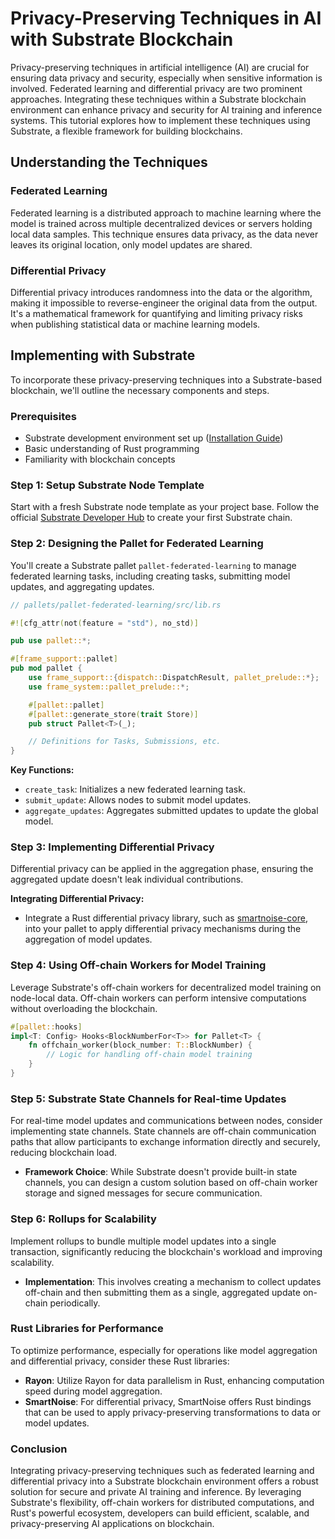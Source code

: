 # Privacy-Preserving Techniques in AI with Substrate Blockchain

Privacy-preserving techniques in artificial intelligence (AI) are crucial for ensuring data privacy and security, especially when sensitive information is involved. Federated learning and differential privacy are two prominent approaches. Integrating these techniques within a Substrate blockchain environment can enhance privacy and security for AI training and inference systems. This tutorial explores how to implement these techniques using Substrate, a flexible framework for building blockchains.

## Understanding the Techniques

### Federated Learning

Federated learning is a distributed approach to machine learning where the model is trained across multiple decentralized devices or servers holding local data samples. This technique ensures data privacy, as the data never leaves its original location, only model updates are shared.

### Differential Privacy

Differential privacy introduces randomness into the data or the algorithm, making it impossible to reverse-engineer the original data from the output. It's a mathematical framework for quantifying and limiting privacy risks when publishing statistical data or machine learning models.

## Implementing with Substrate

To incorporate these privacy-preserving techniques into a Substrate-based blockchain, we'll outline the necessary components and steps.

### Prerequisites

- Substrate development environment set up ([Installation Guide](https://substrate.dev/docs/en/knowledgebase/getting-started/))
- Basic understanding of Rust programming
- Familiarity with blockchain concepts

### Step 1: Setup Substrate Node Template

Start with a fresh Substrate node template as your project base. Follow the official [Substrate Developer Hub](https://substrate.dev/docs/en/tutorials/create-your-first-substrate-chain/) to create your first Substrate chain.

### Step 2: Designing the Pallet for Federated Learning

You'll create a Substrate pallet `pallet-federated-learning` to manage federated learning tasks, including creating tasks, submitting model updates, and aggregating updates.

```rust
// pallets/pallet-federated-learning/src/lib.rs

#![cfg_attr(not(feature = "std"), no_std)]

pub use pallet::*;

#[frame_support::pallet]
pub mod pallet {
    use frame_support::{dispatch::DispatchResult, pallet_prelude::*};
    use frame_system::pallet_prelude::*;

    #[pallet::pallet]
    #[pallet::generate_store(trait Store)]
    pub struct Pallet<T>(_);

    // Definitions for Tasks, Submissions, etc.
}
```

**Key Functions:**
- `create_task`: Initializes a new federated learning task.
- `submit_update`: Allows nodes to submit model updates.
- `aggregate_updates`: Aggregates submitted updates to update the global model.

### Step 3: Implementing Differential Privacy

Differential privacy can be applied in the aggregation phase, ensuring the aggregated update doesn't leak individual contributions.

**Integrating Differential Privacy:**
- Integrate a Rust differential privacy library, such as [smartnoise-core](https://github.com/opendifferentialprivacy/smartnoise-core), into your pallet to apply differential privacy mechanisms during the aggregation of model updates.

### Step 4: Using Off-chain Workers for Model Training

Leverage Substrate's off-chain workers for decentralized model training on node-local data. Off-chain workers can perform intensive computations without overloading the blockchain.

```rust
#[pallet::hooks]
impl<T: Config> Hooks<BlockNumberFor<T>> for Pallet<T> {
    fn offchain_worker(block_number: T::BlockNumber) {
        // Logic for handling off-chain model training
    }
}
```

### Step 5: Substrate State Channels for Real-time Updates

For real-time model updates and communications between nodes, consider implementing state channels. State channels are off-chain communication paths that allow participants to exchange information directly and securely, reducing blockchain load.

- **Framework Choice**: While Substrate doesn't provide built-in state channels, you can design a custom solution based on off-chain worker storage and signed messages for secure communication.

### Step 6: Rollups for Scalability

Implement rollups to bundle multiple model updates into a single transaction, significantly reducing the blockchain's workload and improving scalability.

- **Implementation**: This involves creating a mechanism to collect updates off-chain and then submitting them as a single, aggregated update on-chain periodically.

### Rust Libraries for Performance

To optimize performance, especially for operations like model aggregation and differential privacy, consider these Rust libraries:

- **Rayon**: Utilize Rayon for data parallelism in Rust, enhancing computation speed during model aggregation.
- **SmartNoise**: For differential privacy, SmartNoise offers Rust bindings that can be used to apply privacy-preserving transformations to data or model updates.

### Conclusion

Integrating privacy-preserving techniques such as federated learning and differential privacy into a Substrate blockchain environment offers a robust solution for secure and private AI training and inference. By leveraging Substrate's flexibility, off-chain workers for distributed computations, and Rust's powerful ecosystem, developers can build efficient, scalable, and privacy-preserving AI applications on blockchain.